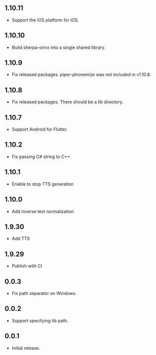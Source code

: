 ## 1.10.11

* Support the iOS platform for iOS.

## 1.10.10

* Build sherpa-onnx into a single shared library.

## 1.10.9

* Fix released packages. piper-phonemize was not included in v1.10.8.

## 1.10.8

* Fix released packages. There should be a lib directory.

## 1.10.7

* Support Android for Flutter.

## 1.10.2

* Fix passing C# string to C++

## 1.10.1

* Enable to stop TTS generation

## 1.10.0

* Add inverse text normalization

## 1.9.30

* Add TTS

## 1.9.29

* Publish with CI

## 0.0.3

* Fix path separator on Windows.

## 0.0.2

* Support specifying lib path.

## 0.0.1

* Initial release.

